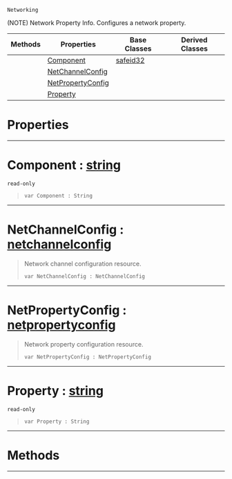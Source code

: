 `Networking`

(NOTE) Network Property Info. Configures a network property.

|Methods|Properties|Base Classes|Derived Classes|
|---|---|---|---|
| |[ Component](https://github.com/PlasmaEngine/PlasmaDocs/blob/master/code_reference/class_reference/netpropertyinfo.markdown#component-plasma-engine-do)|[safeid32](https://github.com/PlasmaEngine/PlasmaDocs/blob/master/code_reference/class_reference/safeid32.markdown)| |
| |[ NetChannelConfig](https://github.com/PlasmaEngine/PlasmaDocs/blob/master/code_reference/class_reference/netpropertyinfo.markdown#netchannelconfig-plasma-en)| | |
| |[ NetPropertyConfig](https://github.com/PlasmaEngine/PlasmaDocs/blob/master/code_reference/class_reference/netpropertyinfo.markdown#netpropertyconfig-plasma-e)| | |
| |[ Property](https://github.com/PlasmaEngine/PlasmaDocs/blob/master/code_reference/class_reference/netpropertyinfo.markdown#property-plasma-engine-doc)| | |


 #  Properties


---  
 #  Component : [string](https://github.com/PlasmaEngine/PlasmaDocs/blob/master/code_reference/lightning_base_types/string.markdown)

 `read-only`

> 
> ``` lang=cpp, name=Lightning
> var Component : String


---  
 #  NetChannelConfig : [netchannelconfig](https://github.com/PlasmaEngine/PlasmaDocs/blob/master/code_reference/class_reference/netchannelconfig.markdown)

> Network channel configuration resource.
> ``` lang=cpp, name=Lightning
> var NetChannelConfig : NetChannelConfig


---  
 #  NetPropertyConfig : [netpropertyconfig](https://github.com/PlasmaEngine/PlasmaDocs/blob/master/code_reference/class_reference/netpropertyconfig.markdown)

> Network property configuration resource.
> ``` lang=cpp, name=Lightning
> var NetPropertyConfig : NetPropertyConfig


---  
 #  Property : [string](https://github.com/PlasmaEngine/PlasmaDocs/blob/master/code_reference/lightning_base_types/string.markdown)

 `read-only`

> 
> ``` lang=cpp, name=Lightning
> var Property : String


---  
 #  Methods


---  
 

 